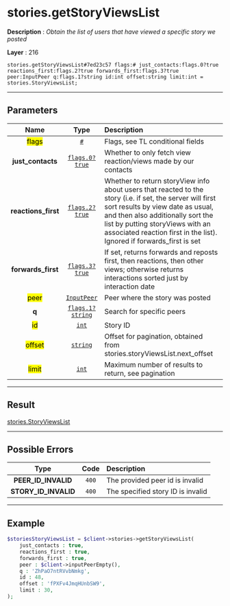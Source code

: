 # stories.getStoryViewsList

**Description** : *Obtain the list of users that have viewed a specific story we posted*

**Layer** : 216

```tl
stories.getStoryViewsList#7ed23c57 flags:# just_contacts:flags.0?true reactions_first:flags.2?true forwards_first:flags.3?true peer:InputPeer q:flags.1?string id:int offset:string limit:int = stories.StoryViewsList;
```

---

## Parameters

| Name | Type | Description |
| :---: | :---: | :--- |
| <mark>flags</mark> | [`#`](type/#) | Flags, see TL conditional fields |
| **just_contacts** | [`flags.0?true`](type/true) | Whether to only fetch view reaction/views made by our contacts |
| **reactions_first** | [`flags.2?true`](type/true) | Whether to return storyView info about users that reacted to the story (i.e. if set, the server will first sort results by view date as usual, and then also additionally sort the list by putting storyViews with an associated reaction first in the list). Ignored if forwards_first is set |
| **forwards_first** | [`flags.3?true`](type/true) | If set, returns forwards and reposts first, then reactions, then other views; otherwise returns interactions sorted just by interaction date |
| <mark>peer</mark> | [`InputPeer`](type/InputPeer) | Peer where the story was posted |
| **q** | [`flags.1?string`](type/string) | Search for specific peers |
| <mark>id</mark> | [`int`](type/int) | Story ID |
| <mark>offset</mark> | [`string`](type/string) | Offset for pagination, obtained from stories.storyViewsList.next_offset |
| <mark>limit</mark> | [`int`](type/int) | Maximum number of results to return, see pagination |

---

## Result

[stories.StoryViewsList](type/stories.StoryViewsList)

---

## Possible Errors

| Type | Code | Description |
| :---: | :---: | :--- |
| **PEER_ID_INVALID** | `400` | The provided peer id is invalid |
| **STORY_ID_INVALID** | `400` | The specified story ID is invalid |

---

## Example

```php
$storiesStoryViewsList = $client->stories->getStoryViewsList(
	just_contacts : true,
	reactions_first : true,
	forwards_first : true,
	peer : $client->inputPeerEmpty(),
	q : 'ZhPaO7ntRVvbNmkg',
	id : 48,
	offset : 'fPXFv4JmqHUnbSW9',
	limit : 30,
);
```